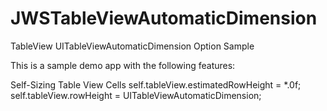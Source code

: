 # JWSTableViewAutomaticDimension
TableView UITableViewAutomaticDimension Option Sample


This is a sample demo app with the following features:

Self-Sizing Table View Cells
 self.tableView.estimatedRowHeight = *.0f;
 self.tableView.rowHeight = UITableViewAutomaticDimension;
